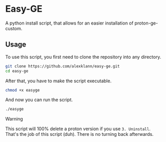 # Easy-GE
A python install script, that allows for an easier installation of proton-ge-custom.

## Usage
To use this script, you first need to clone the repository into any directory.

```bash
git clone https://github.com/alexklann/easy-ge.git
cd easy-ge
```

After that, you have to make the script executable.

```bash
chmod +x easyge
```

And now you can run the script.

```bash
./easyge
```

> [!WARNING]  
> This script will 100% delete a proton version if you use `3. Uninstall`.  
> That's the job of this script (duh). There is no turning back afterwards.